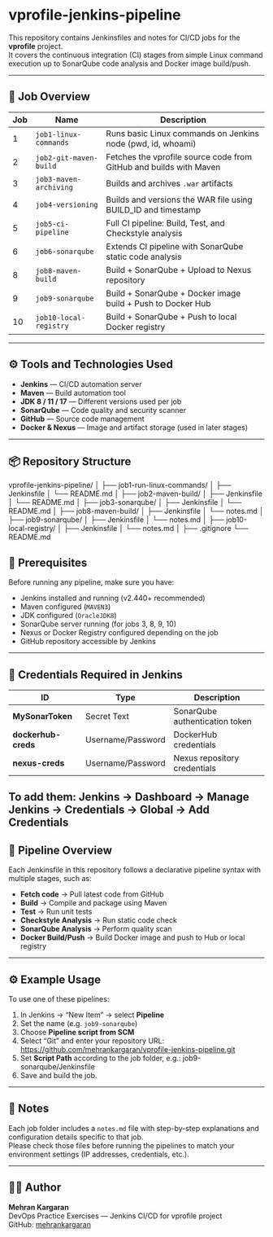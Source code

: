 # vprofile-jenkins-pipeline

This repository contains Jenkinsfiles and notes for CI/CD jobs for the **vprofile** project.  
It covers the continuous integration (CI) stages from simple Linux command execution up to SonarQube code analysis and Docker image build/push.

---

## 🧱 Job Overview

| Job | Name | Description |
|-----|------|--------------|
| 1 | `job1-linux-commands` | Runs basic Linux commands on Jenkins node (pwd, id, whoami) |
| 2 | `job2-git-maven-build` | Fetches the vprofile source code from GitHub and builds with Maven |
| 3 | `job3-maven-archiving` | Builds and archives `.war` artifacts |
| 4 | `job4-versioning` | Builds and versions the WAR file using BUILD_ID and timestamp |
| 5 | `job5-ci-pipeline` | Full CI pipeline: Build, Test, and Checkstyle analysis |
| 6 | `job6-sonarqube` | Extends CI pipeline with SonarQube static code analysis |
| 8 | `job8-maven-build` | Build + SonarQube + Upload to Nexus repository |
| 9 | `job9-sonarqube` | Build + SonarQube + Docker image build + Push to Docker Hub |
| 10 | `job10-local-registry` | Build + SonarQube + Push to local Docker registry |

---

## ⚙️ Tools and Technologies Used

- **Jenkins** — CI/CD automation server  
- **Maven** — Build automation tool  
- **JDK 8 / 11 / 17** — Different versions used per job  
- **SonarQube** — Code quality and security scanner  
- **GitHub** — Source code management  
- **Docker & Nexus** — Image and artifact storage (used in later stages)

---

## 📦 Repository Structure

vprofile-jenkins-pipeline/
│
├── job1-run-linux-commands/
│   ├── Jenkinsfile
│   └── README.md
│
├── job2-maven-build/
│   ├── Jenkinsfile
│   └── README.md
│
├── job3-sonarqube/
│   ├── Jenkinsfile
│   └── README.md
│
├── job8-maven-build/
│   ├── Jenkinsfile
│   └── notes.md
│
├── job9-sonarqube/
│   ├── Jenkinsfile
│   └── notes.md
│
├── job10-local-registry/
│   ├── Jenkinsfile
│   └── notes.md
│
├── .gitignore
└── README.md

## 🧱 Prerequisites

Before running any pipeline, make sure you have:

- Jenkins installed and running (v2.440+ recommended)
- Maven configured (`MAVEN3`)
- JDK configured (`OracleJDK8`)
- SonarQube server running (for jobs 3, 8, 9, 10)
- Nexus or Docker Registry configured depending on the job
- GitHub repository accessible by Jenkins

---

## 🔐 Credentials Required in Jenkins

| ID | Type | Description |
|----|------|--------------|
| **MySonarToken** | Secret Text | SonarQube authentication token |
| **dockerhub-creds** | Username/Password | DockerHub credentials |
| **nexus-creds** | Username/Password | Nexus repository credentials |

To add them:
	Jenkins → Dashboard → Manage Jenkins → Credentials → Global → Add Credentials
---

## 🧩 Pipeline Overview

Each Jenkinsfile in this repository follows a declarative pipeline syntax with multiple stages, such as:

- **Fetch code** → Pull latest code from GitHub  
- **Build** → Compile and package using Maven  
- **Test** → Run unit tests  
- **Checkstyle Analysis** → Run static code check  
- **SonarQube Analysis** → Perform quality scan  
- **Docker Build/Push** → Build Docker image and push to Hub or local registry  

---

## ⚙️ Example Usage

To use one of these pipelines:

1. In Jenkins → “New Item” → select **Pipeline**
2. Set the name (e.g. `job9-sonarqube`)
3. Choose **Pipeline script from SCM**
4. Select “Git” and enter your repository URL:
	https://github.com/mehrankargaran/vprofile-jenkins-pipeline.git
5. Set **Script Path** according to the job folder, e.g.:
	job9-sonarqube/Jenkinsfile
6. Save and build the job.

---

## 🧠 Notes

Each job folder includes a `notes.md` file with step-by-step explanations and configuration details specific to that job.  
Please check those files before running the pipelines to match your environment settings (IP addresses, credentials, etc.).

---

## 🧑‍💻 Author

**Mehran Kargaran**  
DevOps Practice Exercises — Jenkins CI/CD for vprofile project  
GitHub: [mehrankargaran](https://github.com/mehrankargaran)
